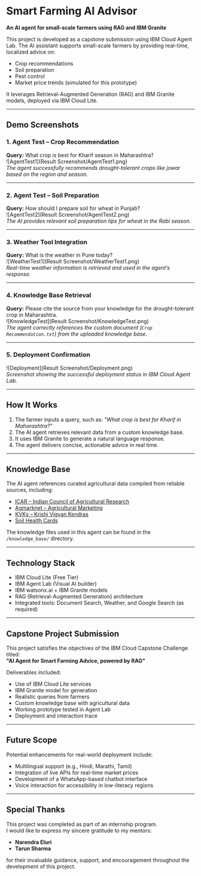 # Smart Farming AI Advisor  
**An AI agent for small-scale farmers using RAG and IBM Granite**

This project is developed as a capstone submission using IBM Cloud Agent Lab. The AI assistant supports small-scale farmers by providing real-time, localized advice on:

- Crop recommendations  
- Soil preparation  
- Pest control  
- Market price trends (simulated for this prototype)

It leverages Retrieval-Augmented Generation (RAG) and IBM Granite models, deployed via IBM Cloud Lite.

---

## Demo Screenshots

### 1. Agent Test – Crop Recommendation  
**Query:** What crop is best for Kharif season in Maharashtra?  
![AgentTest1](Result Screenshot/AgentTest1.png)  
_The agent successfully recommends drought-tolerant crops like jowar based on the region and season._

---

### 2. Agent Test – Soil Preparation  
**Query:** How should I prepare soil for wheat in Punjab?  
![AgentTest2](Result Screenshot/AgentTest2.png)  
_The AI provides relevant soil preparation tips for wheat in the Rabi season._

---

### 3. Weather Tool Integration  
**Query:** What is the weather in Pune today?  
![WeatherTest1](Result Screenshot/WeatherTest1.png)  
_Real-time weather information is retrieved and used in the agent’s response._

---

### 4. Knowledge Base Retrieval  
**Query:** Please cite the source from your knowledge for the drought-tolerant crop in Maharashtra.  
![KnowledgeTest](Result Screenshot/KnowledgeTest.png)  
_The agent correctly references the custom document (`Crop Recommendation.txt`) from the uploaded knowledge base._

---

### 5. Deployment Confirmation  
![Deployment](Result Screenshot/Deployment.png)  
_Screenshot showing the successful deployment status in IBM Cloud Agent Lab._

---

## How It Works

1. The farmer inputs a query, such as: _"What crop is best for Kharif in Maharashtra?"_  
2. The AI agent retrieves relevant data from a custom knowledge base.  
3. It uses IBM Granite to generate a natural language response.  
4. The agent delivers concise, actionable advice in real time.

---

## Knowledge Base

The AI agent references curated agricultural data compiled from reliable sources, including:

- [ICAR – Indian Council of Agricultural Research](https://icar.org.in)  
- [Agmarknet – Agricultural Marketing](https://agmarknet.gov.in)  
- [KVKs – Krishi Vigyan Kendras](https://kvk.icar.gov.in)  
- [Soil Health Cards](https://soilhealth.dac.gov.in)

The knowledge files used in this agent can be found in the `/knowledge_base/` directory.

---

## Technology Stack

- IBM Cloud Lite (Free Tier)  
- IBM Agent Lab (Visual AI builder)  
- IBM watsonx.ai + IBM Granite models  
- RAG (Retrieval-Augmented Generation) architecture  
- Integrated tools: Document Search, Weather, and Google Search (as required)

---

## Capstone Project Submission

This project satisfies the objectives of the IBM Cloud Capstone Challenge titled:  
**"AI Agent for Smart Farming Advice, powered by RAG"**

Deliverables included:

- Use of IBM Cloud Lite services  
- IBM Granite model for generation  
- Realistic queries from farmers  
- Custom knowledge base with agricultural data  
- Working prototype tested in Agent Lab  
- Deployment and interaction trace

---

## Future Scope

Potential enhancements for real-world deployment include:

- Multilingual support (e.g., Hindi, Marathi, Tamil)  
- Integration of live APIs for real-time market prices  
- Development of a WhatsApp-based chatbot interface  
- Voice interaction for accessibility in low-literacy regions

---

## Special Thanks

This project was completed as part of an internship program.  
I would like to express my sincere gratitude to my mentors:

- **Narendra Eluri**  
- **Tarun Sharma**

for their invaluable guidance, support, and encouragement throughout the development of this project.
